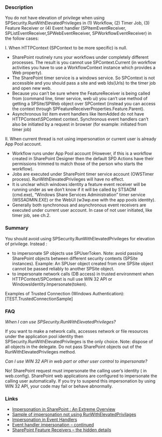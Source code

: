 ﻿---
Title: RunWithElevatedPrivileges is used while HTTPContext is null
FileName: resp510244.html
---

### Description
You do not have elevation of privilege when using SPSecurity.RunWithElevatedPrivileges in (1) Workflow, (2) Timer Job, (3) Feature Receiver or (4) Event handler (SPItemEventReceiver, SPListEventReceiver,SPWebEventReceiver, SPWorkflowEventReceiver) in the follow cases:

I. When HTTPContext (SPContext to be more specific) is null.

- SharePoint routinely runs your workflows under completely different processes. The result is you cannot use SPContext.Current (in workflow activities you have to use a WorkflowContext instance which provides a Web property).
- The SharePoint timer service is a windows service. So SPContext is not accessible and you should pass a site and web Ids(Urls) to the timer job and open new web.
- Because you can’t be sure where the FeatureReceiver is being called from (command line, timer service, web ui) you can’t use method of getting a SPSite/SPWeb object over SPContext (instead you can access the context through SPFeatureReceiverProperties.Feature.Parent).
- Asynchronous list item event handlers like ItemAdded do not have HTTPContext\SPContext context. Synchronous event handlers can’t also be initiated by a request in browser (for example: initiated from timer job)

II. When current thread is not using impersonation or current user is already App Pool account.

- Workflow runs under App Pool account (However, if this is a workflow created in SharePoint Designer then the default SPD Actions have their permissions trimmed to match those of the person who starts the workflow).
- Jobs are executed under SharePoint timer service account (OWSTimer process). RunWithElevatedPrivileges will have no effect.
- It is unclear which windows identity a feature event receiver will be running under as we don’t know if it will be called by STSADM (cmd.exe), “Windows Share Services Administration” timer service (WSSADMIN.EXE) or the WebUI (w3wp.exe with the app pools identity).
- Generally both synchronous and asynchronous event receivers are executed under current user account. In case of not user initiated, like timer job, see ch.2.

### Summary
You should avoid using SPSecurity.RunWithElevatedPrivileges for elevation of privilege. Instead :

- to impersonate SP objects use SPUserToken. Note: avoid passing SharePoint objects between different security contexts (SPSite instances). Example: An SPUser object created from one SPSite object cannot be passed reliably to another SPSite object.
- to impersonate network calls (DB access) in trusted environment when HTTPContext/SPContext is null use WIN 32 API or WindowsIdentity.Impersonate(token).

Examples of Trusted Connection (Windows Authentication):
[TEST.TrustedConnectionSample]

### FAQ
*When I can use SPSecurity.RunWithElevatedPrivileges?*

If you want to make a network calls, accesses network or file resources under the application pool identity then SPSecurity.RunWithElevatedPrivileges is the only choice. Note: dispose of all objects in the
delegate. Do not pass SharePoint objects out of the RunWithElevatedPrivileges method.

*Can I use WIN 32 API in web part or other user control to impersonate?*

No! SharePoint request must impersonate the calling user’s identity (<identity impersonate=”true” /> in web.config). SharePoint web applications are configured to impersonate the calling user automatically. If you try to suspend this impersonation by using WIN 32 API, your code may fail or behave abnormally.

### Links
- [Impersonation in SharePoint : An Extreme Overview](http://extreme-sharepoint.com/2012/05/30/impersonation-elevation-of-privileges)
- [Sample of impersonation not using RunWithElevatedPrivilages](http://www.sharepoint-tips.com/2007/03/sample-event-handler-to-set-permissions.html)
- [Impersonation in Event Handlers](http://www.sharepoint-tips.com/2007/03/impersonation-in-event-handlers.html)
- [Event handler impersonation – continued](http://www.sharepoint-tips.com/2007/03/event-handler-impersonation-continued.html)
- [SharePoint Feature Receivers – the hidden details](http://blog.pentalogic.net/2010/06/sharepoint-feature-receivers-events-details/)
